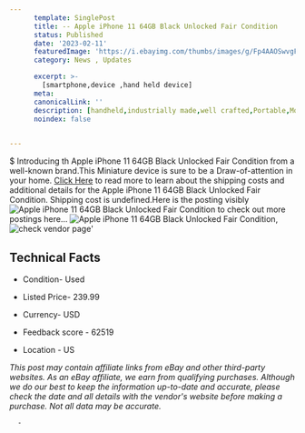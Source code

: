 ```yaml
---
      template: SinglePost
      title: -- Apple iPhone 11 64GB Black Unlocked Fair Condition
      status: Published
      date: '2023-02-11'
      featuredImage: 'https://i.ebayimg.com/thumbs/images/g/Fp4AAOSwvgFhKjdF/s-l225.jpg'
      category: News , Updates

      excerpt: >-
        [smartphone,device ,hand held device]
      meta:
      canonicalLink: ''
      description: [handheld,industrially made,well crafted,Portable,Mobile,Compact,Convenient,Lightweight,Maneuverable,Man-portable,Miniature,Carriable,Hand-held,Light,Holdable,Transportable,Mobile device,Pocket-sized,On-the-go,Wireless,Cordless,Compact size,Convenient size, smartphone,device ,hand held device]
      noindex: false
      

---
```

$
      Introducing th Apple iPhone 11 64GB Black Unlocked Fair Condition from a well-known brand.This Miniature device  is sure to be a Draw-of-attention in your home. [Click Here](https://www.ebay.com/itm/284428319584?hash=item42393fbb60%3Ag%3AFp4AAOSwvgFhKjdF&mkevt=1&mkcid=1&mkrid=711-53200-19255-0&campid=%253CePNCampaignId%253E&customid=%253CreferenceId%253E&toolid=10049) to read more to learn about the shipping costs and additional details for the Apple iPhone 11 64GB Black Unlocked Fair Condition. Shipping cost is undefined.Here is the posting visibly ![Apple iPhone 11 64GB Black Unlocked Fair Condition](https://i.ebayimg.com/thumbs/images/g/Fp4AAOSwvgFhKjdF/s-l225.jpg) to check out more postings here... ![Apple iPhone 11 64GB Black Unlocked Fair Condition](https://i.ebayimg.com/images/g/Fp4AAOSwvgFhKjdF/s-l1600.jpg), ![check vendor page](https://origin-galleryplus.ebayimg.com/ws/web/284428319584_2_0_1/225x225.jpg,https://origin-galleryplus.ebayimg.com/ws/web/284428319584_3_0_1/225x225.jpg,https://origin-galleryplus.ebayimg.com/ws/web/284428319584_4_0_1/225x225.jpg,https://origin-galleryplus.ebayimg.com/ws/web/284428319584_5_0_1/225x225.jpg,https://origin-galleryplus.ebayimg.com/ws/web/284428319584_6_0_1/225x225.jpg,https://origin-galleryplus.ebayimg.com/ws/web/284428319584_7_0_1/225x225.jpg)'

      

 ## Technical Facts 



     
      

 - Condition- Used 


      

 - Listed Price- 239.99 


      

 - Currency- USD 


      

 - Feedback score - 62519 


      

 - Location - US 


      
      

 *_This post may contain affiliate links from eBay and other third-party websites. As an eBay affiliate, we earn from qualifying purchases. Although we do our best to keep the information up-to-date and accurate, please check the date and all details with the vendor's website before making a purchase. Not all data may be accurate._*




      -
